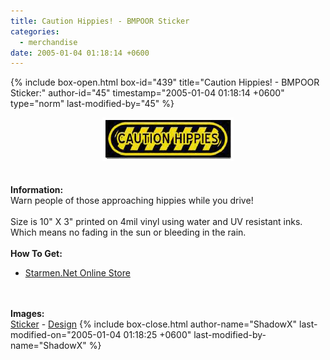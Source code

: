 ```yaml
---
title: Caution Hippies! - BMPOOR Sticker
categories:
  - merchandise
date: 2005-01-04 01:18:14 +0600
---
```

{% include box-open.html box-id="439" title="Caution Hippies! - BMPOOR Sticker:" author-id="45" timestamp="2005-01-04 01:18:14 +0600" type="norm" last-modified-by="45" %}
	<center>
	<img src="/merchandise/images/smn_chbs_title.png" border="0" alt="Caution Hippies! - BMPOOR Sticker" />
	</center>
	<br /><br />
	<b>Information:</b>
	<br />
	Warn people of those approaching hippies while you drive!
	<br /><br />
	Size is 10" X 3" printed on 4mil vinyl using water and UV resistant inks. Which means 
	no fading in the sun or bleeding in the rain.
	<br /><br />
	<b>How To Get:</b>
	<br />
	<ul>
	<li><a href="http://www.cafeshops.com/starmen.8970671">Starmen.Net Online Store</a></li>
	</ul>
	<br /><br />
	<b>Images:</b>
	<br />
	<a href="/merchandise/images/smn_chbs_sticker.jpg">Sticker</a> - <a href="/merchandise/images/smn_chbs_design.jpg">Design</a>
{% include box-close.html author-name="ShadowX" last-modified-on="2005-01-04 01:18:25 +0600" last-modified-by-name="ShadowX" %}
